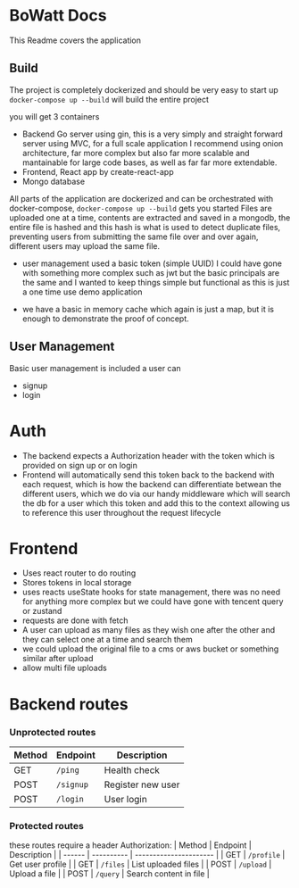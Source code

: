 # BoWatt Docs

This Readme covers the application

## Build
The project is completely dockerized and should be very easy to start up
`docker-compose up --build` will build the entire project

you will get 3 containers
- Backend Go server using gin, this is a very simply and straight forward server using MVC, for a full scale application I recommend using onion architecture, far more complex but also far more scalable and mantainable for large code bases, as well as far far more extendable.
- Frontend, React app by create-react-app
- Mongo database

All parts of the application are dockerized and can be orchestrated with docker-compose, `docker-compose up --build` gets you started
Files are uploaded one at a time, contents are extracted and saved in a mongodb, the entire file is hashed and this hash is what is used to detect duplicate files, preventing users from submitting the same file over and over again, different users may upload the same file.

- user management used a basic token (simple UUID) I could have gone with something more complex such as jwt but the basic principals are the same and I wanted to keep things simple but functional as this is just a one time use demo application

- we have a basic in memory cache which again is just a map, but it is enough to demonstrate the proof of concept.

## User Management
Basic user management is included a user can
- signup
- login

# Auth
- The backend expects a Authorization header with the token which is provided on sign up or on login
- Frontend will automatically send this token back to the backend with each request, which is how the backend can differentiate betwean the different users, which we do via our handy middleware which will search the db for a user which this token and add this to the context allowing us to reference this user throughout the request lifecycle

# Frontend
- Uses react router to do routing
- Stores tokens in local storage
- uses reacts useState hooks for state management, there was no need for anything more complex but we could have gone with tencent query or zustand
- requests are done with fetch
-  A user can upload as many files as they wish one after the other and they can select one at a time and search them
-  we could upload the original file to a cms or aws bucket or something similar after upload
- allow multi file uploads

# Backend routes


### Unprotected routes
| Method | Endpoint  | Description       |
| ------ | --------- | ----------------- |
| GET    | `/ping`   | Health check      |
| POST   | `/signup` | Register new user |
| POST   | `/login`  | User login        |


### Protected routes
these routes require a header
Authorization: <token>
| Method | Endpoint   | Description            |
| ------ | ---------- | ---------------------- |
| GET    | `/profile` | Get user profile       |
| GET    | `/files`   | List uploaded files    |
| POST   | `/upload`  | Upload a file          |
| POST   | `/query`   | Search content in file |

